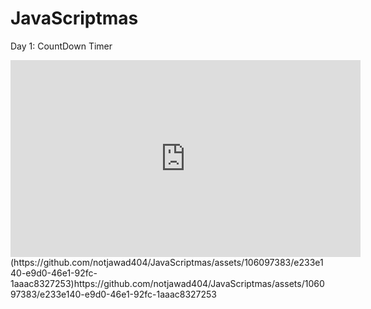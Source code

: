 # JavaScriptmas

Day 1: CountDown Timer
<iframe width="560" height="315" src="https://github.com/notjawad404/JavaScriptmas/assets/106097383/e233e140-e9d0-46e1-92fc-1aaac8327253" frameborder="0" allowfullscreen></iframe>
(https://github.com/notjawad404/JavaScriptmas/assets/106097383/e233e140-e9d0-46e1-92fc-1aaac8327253)https://github.com/notjawad404/JavaScriptmas/assets/106097383/e233e140-e9d0-46e1-92fc-1aaac8327253

